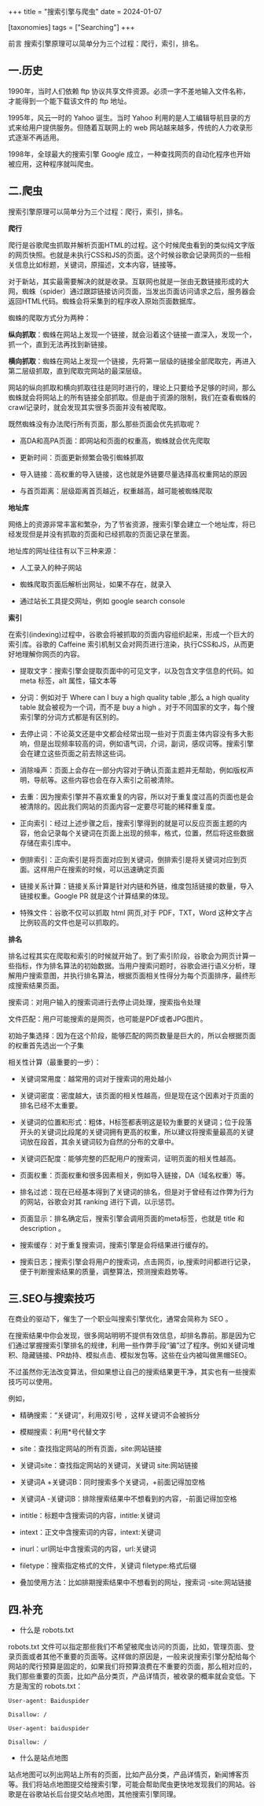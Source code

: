 +++
title = "搜索引擎与爬虫"
date = 2024-01-07

[taxonomies]
tags = ["Searching"]
+++

前言 搜索引擎原理可以简单分为三个过程：爬行，索引，排名。
<!-- more -->
## 一.历史

1990年，当时人们依赖 ftp 协议共享文件资源。必须一字不差地输入文件名称，才能得到一个能下载该文件的 ftp 地址。

1995年，风云一时的 Yahoo 诞生。当时 Yahoo 利用的是人工编辑导航目录的方式来给用户提供服务。但随着互联网上的 web 网站越来越多，传统的人力收录形式逐渐不再适用。

1998年，全球最大的搜索引擎 Google 成立，一种查找网页的自动化程序也开始被应用，这种程序就叫爬虫。

## 二.爬虫

搜索引擎原理可以简单分为三个过程：爬行，索引，排名。

**爬行**

爬行是谷歌爬虫抓取并解析页面HTML的过程。这个时候爬虫看到的类似纯文字版的网页快照。也就是未执行CSS和JS的页面。这个时候谷歌会记录网页的一些相关信息比如标题，关键词，原描述，文本内容，链接等。

对于新站，其实最需要解决的就是收录。互联网也就是一张由无数链接形成的大网，蜘蛛（spider）通过跟踪链接访问页面，当发出页面访问请求之后，服务器会返回HTML代码。蜘蛛会将采集到的程序收入原始页面数据库。

蜘蛛的爬取方式分为两种：

**纵向抓取**：蜘蛛在网站上发现一个链接，就会沿着这个链接一直深入，发现一个，抓一个，直到无法再找到新链接。

**横向抓取**：蜘蛛在网站上发现一个链接，先将第一层级的链接全部爬取完，再进入第二层级抓取，直到爬取完网站的最深层级。

网站的纵向抓取和横向抓取往往是同时进行的，理论上只要给予足够的时间，那么蜘蛛就会将网站上的所有链接全部抓取。但是由于资源的限制，我们在查看蜘蛛的crawl记录时，就会发现其实很多页面并没有被爬取。

既然蜘蛛没有办法爬行所有页面，那么那些页面会优先抓取呢？

- 高DA和高PA页面：即网站和页面的权重高，蜘蛛就会优先爬取

- 更新时间：页面更新频繁会吸引蜘蛛抓取

- 导入链接：高权重的导入链接，这也就是外链要尽量选择高权重网站的原因

- 与首页距离：层级距离首页越近，权重越高，越可能被蜘蛛爬取

**地址库**

网络上的资源非常丰富和繁杂，为了节省资源，搜索引擎会建立一个地址库，将已经发现但是并没有抓取的页面和已经抓取的页面记录在里面。

地址库的网址往往有以下三种来源：

- 人工录入的种子网站

- 蜘蛛爬取页面后解析出网址，如果不存在，就录入

- 通过站长工具提交网址，例如 google search console

**索引**

在索引(indexing)过程中，谷歌会将被抓取的页面内容组织起来，形成一个巨大的索引库。谷歌的 Caffeine 索引机制又会对网页进行渲染，执行CSS和JS，从而更好地理解你网页的内容。

- 提取文字：搜索引擎会提取页面中的可见文字，以及包含文字信息的代码。如 meta 标签，alt 属性，锚文本等

- 分词：例如对于 Where can I buy a high quality table ,那么 a high quality table 就会被视为一个词，而不是 buy a high 。对于不同国家的文字，每个搜索引擎的分词方式都是有区别的。

- 去停止词：不论英文还是中文都会经常出现一些对于页面主体内容没有多大影响，但是出现频率较高的词，例如语气词，介词，副词，感叹词等。搜索引擎会在建立这些页面之前去除这些词。

- 消除噪声：页面上会存在一部分内容对于确认页面主题并无帮助，例如版权声明，导航等。这些内容也会在存入索引之前被清除。

- 去重：因为搜索引擎并不喜欢重复的内容，所以对于重复度过高的页面也是会被清除的。因此我们网站的页面内容一定要尽可能的稀释重复度。

- 正向索引：经过上述步骤之后，搜索引擎得到的就是可以反应页面主题的内容，他会记录每个关键词在页面上出现的频率，格式，位置，然后将这些数据存储在索引库中。

- 倒排索引：正向索引是将页面对应到关键词，倒排索引是将关键词对应到页面。这样用户在搜索的时候，可以迅速确定页面

- 链接关系计算：链接关系计算是针对内链和外链，维度包括链接的数量，导入链接权重。Google PR 就是这个计算结果的体现。

- 特殊文件：谷歌不仅可以抓取 html 网页,对于 PDF，TXT，Word 这种文字占比例较高的文件也是可以抓取的。

**排名**

排名过程其实在爬取和索引的时候就开始了。到了索引阶段，谷歌会为网页计算一些指标，作为排名算法的初始数据。当用户搜索问题时，谷歌会进行语义分析，理解用户搜索意图，并执行排名算法，根据页面相关性得分为每个页面排序，最终形成搜索结果页面。

搜索词：对用户输入的搜索词进行去停止词处理，搜索指令处理

文件匹配：用户可能搜索的是网页，也可能是PDF或者JPG图片。

初始子集选择：因为在这个阶段，能够匹配的网页数量是巨大的，所以会根据页面的权重首先选出一个子集

相关性计算（最重要的一步）：

- 关键词常用度：越常用的词对于搜索词的用处越小

- 关键词密度：密度越大，该页面的相关性越高，但是现在这个因素对于页面的排名已经不太重要。

- 关键词的位置和形式：粗体，H标签都表明这是较为重要的关键词；位于段落开头的关键词比段尾的关键词拥有更高的权重，所以建议将搜索量最高的关键词放在段首，其余关键词较为自然的分布的文章中。

- 关键词匹配度：能够完整的匹配用户的搜索词，证明页面的相关性越高。

- 页面权重：页面权重和很多因素相关，例如导入链接，DA（域名权重）等。

- 排名过滤：现在已经基本得到了关键词的排名，但是对于曾经有过作弊为行为的网站，谷歌会对其 ranking 进行下调，以示惩罚。

- 页面显示：排名确定后，搜索引擎会调用页面的meta标签，也就是 title 和 description 。

- 搜索缓存：对于重复搜索词，搜索引擎是会将结果进行缓存的。

- 搜索日志；搜索引擎会将用户的搜索词，点击网页，ip,搜索时间都进行记录，便于判断搜索结果的质量，调整算法，预测搜索趋势等。

## 三.SEO与搜索技巧

在商业的驱动下，催生了一个职业叫搜索引擎优化，通常会简称为 SEO 。

在搜索结果中你会发现，很多网站明明不提供有效信息，却排名靠前。那是因为它们通过掌握搜索引擎排名的规律，利用一些作弊手段“骗”过了程序。例如关键词堆积、隐藏链接、PR劫持、模拟点击、模拟发包等。这些在业内被叫做黑帽SEO。

不过虽然你无法改变算法，但如果想让自己的搜索结果更干净，其实也有一些搜索技巧可以使用。

例如，

- 精确搜索：“关键词”，利用双引号 ，这样关键词不会被拆分

- 模糊搜索：利用*号代替文字

- site：查找指定网站的所有页面，site:网站链接

- 关键词site：查找指定网站的关键词，关键词 site:网站链接

- 关键词A +关键词B：同时搜索多个关键词，+前面记得加空格

- 关键词A -关键词B：排除搜索结果中不想看到的内容，-前面记得加空格

- intitle：标题中含搜索词的内容，intitle:关键词

- intext：正文中含搜索词的内容，intext:关键词

- inurl：url网址中含搜索词的内容，url:关键词

- filetype：搜索指定格式的文件，关键词 filetype:格式后缀

- 叠加使用方法：比如排期搜索结果中不想看到的网址，搜索词 -site:网站链接

## 四.补充

- 什么是 robots.txt

robots.txt 文件可以指定那些我们不希望被爬虫访问的页面，比如，管理页面、登录页面或者其他不重要的页面等。这样做的原因是，一般来说搜索引擎分配给每个网站的爬行预算是固定的，如果我们将预算浪费在不重要的页面，那么相对应的，我们那些重要的页面，比如产品分类页，产品详情页，被收录的概率就会变低。下方是淘宝的 robots.txt：

``` 
User-agent: Baiduspider

Disallow: /

User-agent: baiduspider

Disallow: / 
```

- 什么是站点地图

站点地图可以列出网站上所有的页面，比如产品分类，产品详情页，新闻博客页等。我们将站点地图提交给搜索引擎，可能会帮助爬虫更快地发现我们的网站。谷歌是在谷歌站长后台提交站点地图，其他搜索引擎同理。

